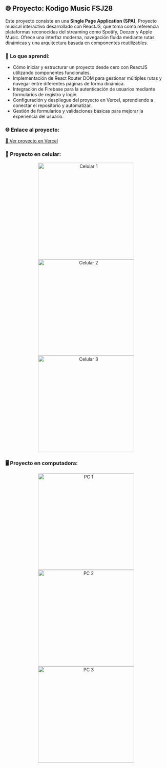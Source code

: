 ## 🌐 Proyecto: Kodigo Music FSJ28
Este proyecto consiste en una **Single Page Application (SPA)**, Proyecto musical interactivo desarrollado con ReactJS, que toma como referencia plataformas reconocidas del streaming como Spotify, Deezer y Apple Music. Ofrece una interfaz moderna, navegación fluida mediante rutas dinámicas y una arquitectura basada en componentes reutilizables.

### 📖 Lo que aprendí:
- Cómo iniciar y estructurar un proyecto desde cero con ReactJS utilizando componentes funcionales.
- Implementación de React Router DOM para gestionar múltiples rutas y navegar entre diferentes páginas de forma dinámica.
- Integración de Firebase para la autenticación de usuarios mediante formularios de registro y login.
- Configuración y despliegue del proyecto en Vercel, aprendiendo a conectar el repositorio y automatizar.
- Gestión de formularios y validaciones básicas para mejorar la experiencia del usuario.


### 🌐 Enlace al proyecto:
[🔗 Ver proyecto en Vercel](https://kodigo-music-omega.vercel.app/login)


### 📱 Proyecto en celular:
<p style="text-align: center;">
  <img src="/Kodigo-Music/public/img/Celular1.png" alt="Celular 1" width="300"/>
  <img src="/Kodigo-Music/public/img/Celular2.png" alt="Celular 2" width="300"/>
  <img src="/Kodigo-Music/public/img/Celular3.png" alt="Celular 3" width="300"/>
</p>

### 🖥️ Proyecto en computadora:
<p style="text-align: center;">
  <img src="/Kodigo-Music/public/img/PC1.png" alt="PC 1" width="300"/>
  <img src="/Kodigo-Music/public/img/PC2.png" alt="PC 2" width="300"/>
  <img src="/Kodigo-Music/public/img/PC3.png" alt="PC 3" width="300"/>
</p>